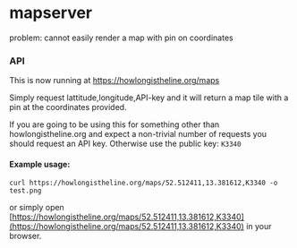 # mapserver
problem: cannot easily render a map with pin on coordinates


### API
This is now running at https://howlongistheline.org/maps

Simply request lattitude,longitude,API-key and it will return a map tile with a pin at the coordinates provided.

If you are going to be using this for something other than howlongistheline.org and expect a non-trivial number of requests you should request an API key. Otherwise use the public key: `K3340`

#### Example usage:
`curl https://howlongistheline.org/maps/52.512411,13.381612,K3340 -o test.png`

or simply open [https://howlongistheline.org/maps/52.512411,13.381612,K3340](https://howlongistheline.org/maps/52.512411,13.381612,K3340) in your browser.

